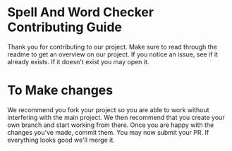 # Spell And Word Checker Contributing Guide
Thank you for contributing to our project. Make sure to read through the readme to get an overview on our project. If you notice an issue, see if it already 
exists. If it doesn't exist you may open it.
# To Make changes
We recommend you fork your project so you are able to work without interfering with the main project.
We then recommend that you create your own branch and start working from there.
Once you are happy with the changes you've made, commit them. You may now submit your PR.
If everything looks good we'll merge it.
